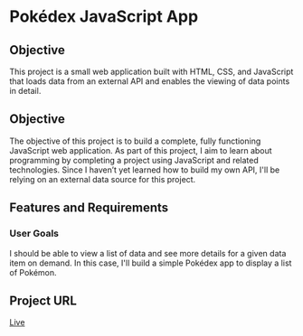 # Pokédex JavaScript App

## Objective
This project is a small web application built with HTML, CSS, and JavaScript that loads data from an external API and enables the viewing of data points in detail.

## Objective

The objective of this project is to build a complete, fully functioning JavaScript web application. As part of this project, I aim to learn about programming by completing a project using JavaScript and related technologies. Since I haven’t yet learned how to build my own API, I'll be relying on an external data source for this project.

## Features and Requirements

### User Goals
I should be able to view a list of data and see more details for a given data item on demand. In this case, I'll build a simple Pokédex app to display a list of Pokémon.

## Project URL

[Live](https://mojoschuck.github.io/simple-js-app/)

